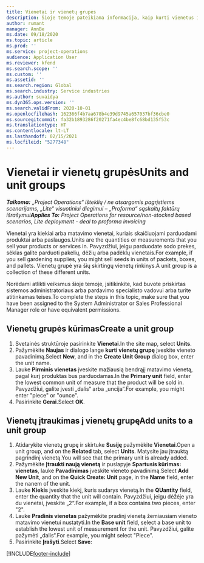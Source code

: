 ```yaml
---
title: Vienetai ir vienetų grupės
description: Šioje temoje pateikiama informacija, kaip kurti vienetus ir vienetų grupes programoje „Dynamics 365 Project Operations“.
author: rumant
manager: AnnBe
ms.date: 09/18/2020
ms.topic: article
ms.prod: ''
ms.service: project-operations
audience: Application User
ms.reviewer: kfend
ms.search.scope: ''
ms.custom: ''
ms.assetid: ''
ms.search.region: Global
ms.search.industry: Service industries
ms.author: suvaidya
ms.dyn365.ops.version: ''
ms.search.validFrom: 2020-10-01
ms.openlocfilehash: 162366f4b7aa678b4e39d9745a657037bf36cbe0
ms.sourcegitcommit: fa32b1893286f20271fa4ec4be8fc68bd135f53c
ms.translationtype: HT
ms.contentlocale: lt-LT
ms.lasthandoff: 02/15/2021
ms.locfileid: "5277348"
---
```

# <a name="units-and-unit-groups"></a><span data-ttu-id="1919a-103">Vienetai ir vienetų grupės</span><span class="sxs-lookup"><span data-stu-id="1919a-103">Units and unit groups</span></span>

<span data-ttu-id="1919a-104">_**Taikoma:** „Project Operations“ išteklių / ne atsargomis pagrįstiems scenarijams, „Lite“ visuotiniui diegimui – „Proforma“ sąskaitų faktūrų išrašymui_</span><span class="sxs-lookup"><span data-stu-id="1919a-104">_**Applies To:** Project Operations for resource/non-stocked based scenarios, Lite deployment - deal to proforma invoicing_</span></span>

<span data-ttu-id="1919a-105">Vienetai yra kiekiai arba matavimo vienetai, kuriais skaičiuojami parduodami produktai arba paslaugos.</span><span class="sxs-lookup"><span data-stu-id="1919a-105">Units are the quantities or measurements that you sell your products or services in.</span></span> <span data-ttu-id="1919a-106">Pavyzdžiui, jeigu parduodate sodo prekes, sėklas galite parduoti pakelių, dėžių arba padėklų vienetais.</span><span class="sxs-lookup"><span data-stu-id="1919a-106">For example, if you sell gardening supplies, you might sell seeds in units of packets, boxes, and pallets.</span></span> <span data-ttu-id="1919a-107">Vienetų grupė yra šių skirtingų vienetų rinkinys.</span><span class="sxs-lookup"><span data-stu-id="1919a-107">A unit group is a collection of these different units.</span></span>

<span data-ttu-id="1919a-108">Norėdami atlikti veiksmus šioje temoje, įsitikinkite, kad buvote priskirtas sistemos administratoriaus arba pardavimo specialisto vadovui arba turite atitinkamas teises.</span><span class="sxs-lookup"><span data-stu-id="1919a-108">To complete the steps in this topic, make sure that you have been assigned to the System Administrator or Sales Professional Manager role or have equivalent permissions.</span></span>

## <a name="create-a-unit-group"></a><span data-ttu-id="1919a-109">Vienetų grupės kūrimas</span><span class="sxs-lookup"><span data-stu-id="1919a-109">Create a unit group</span></span>

1. <span data-ttu-id="1919a-110">Svetainės struktūroje pasirinkite **Vienetai**.</span><span class="sxs-lookup"><span data-stu-id="1919a-110">In the site map, select **Units**.</span></span>
2. <span data-ttu-id="1919a-111">Pažymėkite **Naujas** ir dialogo lange **kurti vienetų grupę** įveskite vieneto pavadinimą.</span><span class="sxs-lookup"><span data-stu-id="1919a-111">Select **New**, and in the **Create Unit Group** dialog box, enter the unit name.</span></span>
3. <span data-ttu-id="1919a-112">Lauke **Pirminis vienetas** įveskite mažiausią bendrąjį matavimo vienetą, pagal kurį produktas bus parduodamas.</span><span class="sxs-lookup"><span data-stu-id="1919a-112">In the **Primary unit** field, enter the lowest common unit of measure that the product will be sold in.</span></span> <span data-ttu-id="1919a-113">Pavyzdžiui, galite įvesti „dalis“ arba „uncija“.</span><span class="sxs-lookup"><span data-stu-id="1919a-113">For example, you might enter "piece" or "ounce".</span></span>
4. <span data-ttu-id="1919a-114">Pasirinkite **Gerai**.</span><span class="sxs-lookup"><span data-stu-id="1919a-114">Select **OK**.</span></span>

## <a name="add-units-to-a-unit-group"></a><span data-ttu-id="1919a-115">Vienetų įtraukimas į vienetų grupę</span><span class="sxs-lookup"><span data-stu-id="1919a-115">Add units to a unit group</span></span>

1. <span data-ttu-id="1919a-116">Atidarykite vienetų grupę ir skirtuke **Susiję** pažymėkite **Vienetai**.</span><span class="sxs-lookup"><span data-stu-id="1919a-116">Open a unit group, and on the **Related** tab, select **Units**.</span></span> <span data-ttu-id="1919a-117">Matysite jau įtrauktą pagrindinį vienetą.</span><span class="sxs-lookup"><span data-stu-id="1919a-117">You will see that the primary unit is already added.</span></span>
2. <span data-ttu-id="1919a-118">Pažymėkite **Įtraukti naują vienetą** ir puslapyje **Spartusis kūrimas: vienetas**, lauke **Pavadinimas** įveskite vieneto pavadinimą.</span><span class="sxs-lookup"><span data-stu-id="1919a-118">Select **Add New Unit**, and on the **Quick Create: Unit** page, in the **Name** field, enter the nanem of the unit.</span></span>
3. <span data-ttu-id="1919a-119">Lauke **Kiekis** įveskite kiekį, kuris sudarys vienetą.</span><span class="sxs-lookup"><span data-stu-id="1919a-119">In the **QUantity** field, enter the quantity that the unit will contain.</span></span> <span data-ttu-id="1919a-120">Pavyzdžiui, jeigu dėžėje yra du vienetai, įveskite „2“.</span><span class="sxs-lookup"><span data-stu-id="1919a-120">For example, if a box contains two pieces, enter "2".</span></span> 
4. <span data-ttu-id="1919a-121">Lauke  **Pradinis vienetas** pažymėkite pradinį vienetą žemiausiam vieneto matavimo vienetui nustatyti.</span><span class="sxs-lookup"><span data-stu-id="1919a-121">In the **Base unit** field, select a base unit to establish the lowest unit of measurement for the unit.</span></span> <span data-ttu-id="1919a-122">Pavyzdžiui, galite pažymėti „dalis“.</span><span class="sxs-lookup"><span data-stu-id="1919a-122">For example, you might select "Piece".</span></span>
5. <span data-ttu-id="1919a-123">Pasirinkite **Įrašyti**.</span><span class="sxs-lookup"><span data-stu-id="1919a-123">Select **Save**:</span></span>


[!INCLUDE[footer-include](../includes/footer-banner.md)]